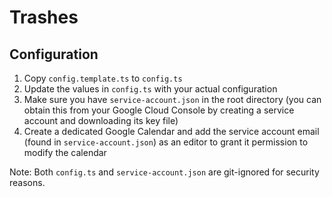 # Trashes

## Configuration

1. Copy `config.template.ts` to `config.ts`
2. Update the values in `config.ts` with your actual configuration
3. Make sure you have `service-account.json` in the root directory (you can obtain this from your Google Cloud Console by creating a service account and downloading its key file)
4. Create a dedicated Google Calendar and add the service account email (found in `service-account.json`) as an editor to grant it permission to modify the calendar

Note: Both `config.ts` and `service-account.json` are git-ignored for security reasons.

